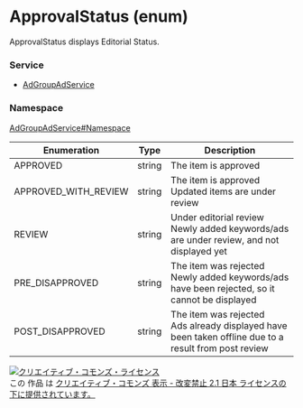 # ApprovalStatus (enum)
ApprovalStatus displays Editorial Status.

### Service
+ [AdGroupAdService](../../services/AdGroupAdService.md)

### Namespace
[AdGroupAdService#Namespace](../../services/AdGroupAdService.md#namespace)

| Enumeration | Type | Description |
|---|---|---|
| APPROVED| string| The item is approved |
| APPROVED_WITH_REVIEW| string| The item is approved<br>Updated items are under review |
| REVIEW| string| Under editorial review<br>Newly added keywords/ads are under review, and not displayed yet |
| PRE_DISAPPROVED| string| The item was rejected<br>Newly added keywords/ads have been rejected, so it cannot be displayed |
| POST_DISAPPROVED| string| The item was rejected<br>Ads already displayed have been taken offline due to a result from post review |

<a rel="license" href="http://creativecommons.org/licenses/by-nd/2.1/jp/"><img alt="クリエイティブ・コモンズ・ライセンス" style="border-width:0" src="https://i.creativecommons.org/l/by-nd/2.1/jp/88x31.png" /></a><br />この 作品 は <a rel="license" href="http://creativecommons.org/licenses/by-nd/2.1/jp/">クリエイティブ・コモンズ 表示 - 改変禁止 2.1 日本 ライセンスの下に提供されています。</a>
